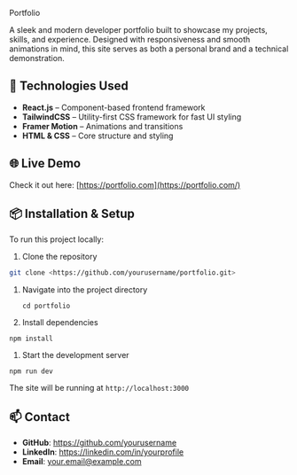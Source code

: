 Portfolio

A sleek and modern developer portfolio built to showcase my projects, skills, and experience. Designed with responsiveness and smooth animations in mind, this site serves as both a personal brand and a technical demonstration.

## 🚀 Technologies Used

- **React.js** – Component-based frontend framework
- **TailwindCSS** – Utility-first CSS framework for fast UI styling
- **Framer Motion** – Animations and transitions
- **HTML & CSS** – Core structure and styling

## 🌐 Live Demo

Check it out here: [https://portfolio.com](https://portfolio.com/)

## 📦 Installation & Setup

To run this project locally:

1. Clone the repository

```bash
git clone <https://github.com/yourusername/portfolio.git>

```

1. Navigate into the project directory
    
    ```tsx
    cd portfolio
    ```
    
2. Install dependencies

```tsx
npm install
```

1. Start the development server

```tsx
npm run dev
```

The site will be running at `http://localhost:3000`

## 📫 Contact

- **GitHub**: https://github.com/yourusername
- **LinkedIn**: https://linkedin.com/in/yourprofile
- **Email**: your.email@example.com